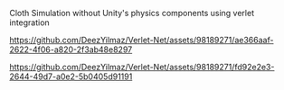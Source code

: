 Cloth Simulation without Unity's physics components using verlet integration

https://github.com/DeezYilmaz/Verlet-Net/assets/98189271/ae366aaf-2622-4f06-a820-2f3ab48e8297



https://github.com/DeezYilmaz/Verlet-Net/assets/98189271/fd92e2e3-2644-49d7-a0e2-5b0405d91191

